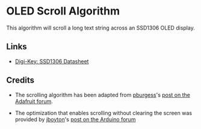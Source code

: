 OLED Scroll Algorithm
=====================

This algorithm will scroll a long text string across an SSD1306 OLED display.

Links
-----

- [Digi-Key: SSD1306 Datasheet](https://www.digikey.com/htmldatasheets/production/2047793/0/0/1/ssd1306.html#pf2c)

Credits
-------

- The scrolling algorithm has been adapted from
[pburgess](https://forums.adafruit.com/memberlist.php?mode=viewprofile&u=8866)'s
[post on the Adafruit forum](https://forums.adafruit.com/viewtopic.php?p=245589#p245589).

- The optimization that enables scrolling without clearing the screen was
provided by [jboyton](https://forum.arduino.cc/u/jboyton/summary)'s
[post on the Arduino forum](https://forum.arduino.cc/t/clearing-a-line-on-oled-adafruit-ssd1306/369985/3)
